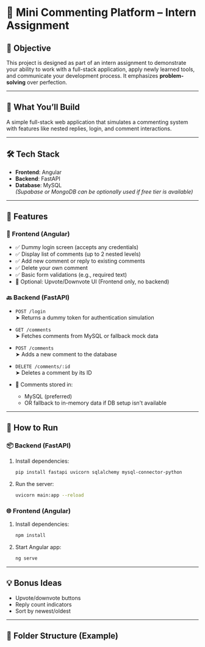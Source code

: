 # 📝 Mini Commenting Platform – Intern Assignment

## 🚀 Objective

This project is designed as part of an intern assignment to demonstrate your ability to work with a full-stack application, apply newly learned tools, and communicate your development process. It emphasizes **problem-solving** over perfection.

---

## 🧩 What You’ll Build

A simple full-stack web application that simulates a commenting system with features like nested replies, login, and comment interactions.

---

## 🛠️ Tech Stack

- **Frontend**: Angular
- **Backend**: FastAPI
- **Database**: MySQL  
  *(Supabase or MongoDB can be optionally used if free tier is available)*

---

## 🎯 Features

### 🔐 Frontend (Angular)

- ✅ Dummy login screen (accepts any credentials)
- ✅ Display list of comments (up to 2 nested levels)
- ✅ Add new comment or reply to existing comments
- ✅ Delete your own comment
- ✅ Basic form validations (e.g., required text)
- 🔼 Optional: Upvote/Downvote UI (Frontend only, no backend)

### 🔙 Backend (FastAPI)

- `POST /login`  
  ➤ Returns a dummy token for authentication simulation

- `GET /comments`  
  ➤ Fetches comments from MySQL or fallback mock data

- `POST /comments`  
  ➤ Adds a new comment to the database

- `DELETE /comments/:id`  
  ➤ Deletes a comment by its ID

- 💾 Comments stored in:
  - MySQL (preferred)
  - OR fallback to in-memory data if DB setup isn't available

---

## 🧪 How to Run

### 📦 Backend (FastAPI)

1. Install dependencies:
    ```bash
    pip install fastapi uvicorn sqlalchemy mysql-connector-python
    ```

2. Run the server:
    ```bash
    uvicorn main:app --reload
    ```

### 🌐 Frontend (Angular)

1. Install dependencies:
    ```bash
    npm install
    ```

2. Start Angular app:
    ```bash
    ng serve
    ```

---

## 💡 Bonus Ideas

- Upvote/downvote buttons
- Reply count indicators
- Sort by newest/oldest

---

## 📁 Folder Structure (Example)


  
